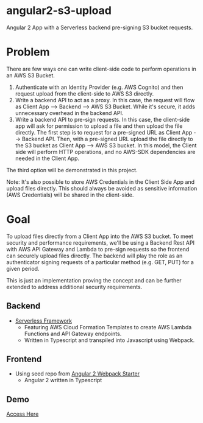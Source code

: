 # angular2-s3-upload
Angular 2 App with a Serverless backend pre-signing S3 bucket requests.

# Problem

There are few ways one can write client-side code to perform operations in an AWS S3 Bucket.

1. Authenticate with an Identity Provider (e.g. AWS Cognito) and then request upload from the client-side to AWS S3 directly.
2. Write a backend API to act as a proxy. In this case, the request will flow as Client App --> Backend --> AWS S3 Bucket. While it's secure, it adds unnecessary overhead in the backend API.
3. Write a backend API to pre-sign requests. In this case, the client-side app will ask for permission to upload a file and then upload the file directly.
The first step is to request for a pre-signed URL as Client App --> Backend API. Then, with a pre-signed URL upload the file directly to the S3 bucket as Client App --> AWS S3 bucket. In this model, the Client side will perform HTTP operations, and no AWS-SDK dependencies are needed in the Client App.

The third option will be demonstrated in this project.

Note: It's also possible to store AWS Credentials in the Client Side App and upload files directly. This should always be avoided as sensitive information (AWS Credentials) will be shared in the client-side.

# Goal

To upload files directly from a Client App into the AWS S3 bucket. To meet security and performance requirements, we'll be using a Backend Rest API with AWS API Gateway and Lambda to pre-sign requests so the frontend can securely upload files directly. The backend will play the role as an authenticator signing requests of a particular method (e.g. GET, PUT) for a given period.

This is just an implementation proving the concept and can be further extended to address additional security requirements.

## Backend

* [Serverless Framework](https://serverless.com/)
    * Featuring AWS Cloud Formation Templates to create AWS Lambda Functions and API Gateway endpoints.
    * Written in Typescript and transpiled into Javascript using Webpack.


## Frontend

* Using seed repo from [Angular 2 Webpack Starter](https://github.com/AngularClass/angular2-webpack-starter)
    * Angular 2 written in Typescript


## Demo

[Access Here](http://angular-s3-upload-fe.s3-website-ap-southeast-2.amazonaws.com/)